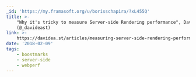 ```yaml
---
_id: 'https://my.framasoft.org/u/borisschapira/?xL455Q'
title: >-
    "Why it's tricky to measure Server-side Rendering performance", David East
    (@_davideast)
link: >-
    https://davidea.st/articles/measuring-server-side-rendering-performance-is-tricky
date: '2018-02-09'
tags:
    - boostmarks
    - server-side
    - webperf
---
```


<div class="markdown"><p></p></div>
